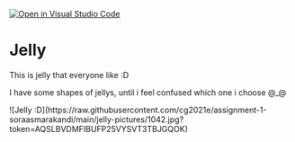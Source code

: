 [![Open in Visual Studio Code](https://classroom.github.com/assets/open-in-vscode-f059dc9a6f8d3a56e377f745f24479a46679e63a5d9fe6f495e02850cd0d8118.svg)](https://classroom.github.com/online_ide?assignment_repo_id=5692731&assignment_repo_type=AssignmentRepo)

<h1>Jelly</h1>
<p>This is jelly that everyone like :D</p>
<p>I have some shapes of jellys, until i feel confused which one i choose @_@</p>
![Jelly :D](https://raw.githubusercontent.com/cg2021e/assignment-1-soraasmarakandi/main/jelly-pictures/1042.jpg?token=AQSLBVDMFIBUFP25VYSVT3TBJGQOK)